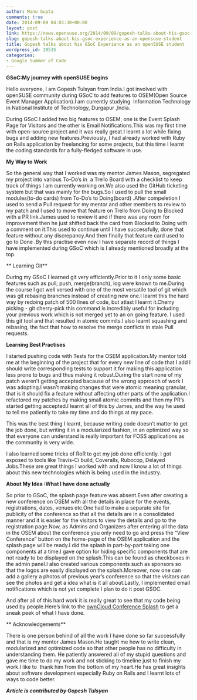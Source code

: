```yaml
---
author: Manu Gupta
comments: true
date: 2014-09-09 04:03:30+00:00
layout: post
link: https://news.opensuse.org/2014/09/09/gopesh-talks-about-his-gsoc-experience-as-an-opensuse-student/
slug: gopesh-talks-about-his-gsoc-experience-as-an-opensuse-student
title: Gopesh talks about his GSoC Experience as an openSUSE student
wordpress_id: 18535
categories:
- Google Summer of Code
---
```


**GSoC:My journey with openSUSE begins**

Hello everyone, I am Gopesh Tulsyan from India.I got involved with openSUSE community during GSoC to add features to OSEM(Open Source Event Manager Application).I am currently studying  Information Technology in National Institute of Technology, Durgapur ,India.

During GSoC I added two big features to OSEM, one is the Event Splash Page for Visitors and the other is Email Notifications.This was my first time with open-source project and it was really great.I learnt a lot while fixing bugs and adding new features.Previously, I had already worked with Ruby on Rails application by freelancing for some projects, but this time I learnt the coding standards for a fully-fledged software in use.

<!-- more -->

**My Way to Work**

So the general way that I worked was my mentor James Mason, segregated my project into various To-Do’s in  a Trello Board with a checklist to keep track of things I am currently working on.We also used the GitHub ticketing system but that was mainly for the bugs.So I used to pull the small modules(to-do cards) from To-Do’s to Doing(board) .After compeletion I used to send a Pull request for my mentor and other members to review to my patch and I used to move that feature on Trello from Doing to Blocked with a PR link.James used to review it and if there was any room for improvement then he just shifted back the card from Blocked to Doing with a comment on it.This used to continue until I have successfully, done that feature without any discrepancy.And then finally that feature card used to go to Done .By this practise even now I have separate record of things I have implemented during GSoC which is I already mentioned broadly at the top.

**
Learning Git**

During my GSoC I learned git very efficiently.Prior to it I only some basic features such as pull, push, merge(branch), log were known to me.During the course I got well versed with one of the most versatile tool of git which was git rebasing branches instead of creating new one.I learnt this the hard way by redoing patch of 500 lines of code, but atlast I learnt it.Cherry picking - git cherry-pick this command is incredibly useful for including your previous work which is not merged yet to an on going feature. I used this git tool and that resulted in atomic commits.I also learnt squashing and rebasing, the fact that how to resolve the merge conflicts in stale Pull requests.



**Learning Best Practises**

I started pushing code with Tests for the OSEM application.My mentor told me at the beginning of the project that for every new line of code that I add I should write corresponding tests to support it for making this application less prone to bugs and thus making it robust.During the start none of my patch weren’t getting accepted bacause of the wrong approach of work I was adopting.I wasn’t making changes that were atomic meaning granular, that is it should fix a feature without affecting other parts of the application.I refactored my patches by making small atomic commits and then my PR’s started getting accepted.I learnt all of this by James, and the way he used to tell me patiently to take my time and do things at my pace.

This was the best thing I learnt, because writing code doesn’t matter to get the job done, but writing it in a modularized fashion, in an optimized way so that everyone can understand is really important for FOSS applications as the community is very wide.

I also learned some tricks of RoR to get my job done efficiently. I got exposed to tools like Travis-Ci build, Coveralls, Rubocop, Delayed Jobs.These are great things I worked with and now I know a lot of things about this new technologies which is being used in the industry.

**About My Idea :What I have done actually**

So prior to GSoC, the splash page feature was absent.Even after creating a new conference on OSEM with all the details in place for the events, registrations, dates, venues etc.One had to make a separate site for publicity of the conference so that all the details are in a consolidated manner and it is easier for the visitors to view the details and go to the registration page.Now, as Admins and Organizers after entering all the data in the OSEM about the conference you only need to go and press the “View Conference” button on the home-page of the OSEM application and the splash page will be ready.I did the splash in part-by-part taking one components at a time.I gave option for hiding specific components that are not ready to be displayed on the splash.This can be found as checkboxes in the admin panel.I also created various components such as sponsors so that the logos are easily displayed on the splash.Moreover, now one can add a gallery a photos of previous year’s conference so that the visitors can see the photos and get a idea what is it all about.Lastly, I implemented email notifications which is not yet complete I plan to do it post GSOC.

And after all of this hard work it is really great to see that my code being used by people.Here’s link to the [ownCloud Conference Splash](//conference.owncloud.org/conference/OCC14) to get a sneak peek of what I have done.

**
Acknowledgements**

There is one person behind of all the work I have done so far successfully and that is my mentor James Mason.He taught me how to write clean, modularized and optimized code so that other people has no difficulty in understanding them. He patiently answered all of my stupid questions and gave me time to do my work and not sticking to timeline just to finish my work.I like to  thank him from the bottom of my heart.He has great insights about software development especially Ruby on Rails and I learnt lots of ways to code better.



_**Article is contributed by Gopesh Tulsyan**_
